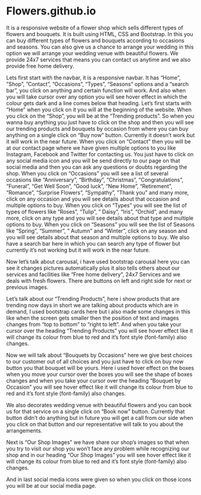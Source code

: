 # Flowers.github.io
It is a responsive website of a flower shop which sells different types of flowers and bouquets. It is built using HTML, CSS and Bootstrap. In this you can buy different types of flowers and bouquets according to occasions and seasons. You can also give us a chance to arrange your wedding in this option we will arrange your wedding venue with beautiful flowers. We provide 24x7 services that means  you can contact us anytime and we also provide free home delivery.

Lets first start with the navbar, it is a responsive navbar. It has “Home”, ”Shop”, ”Contact”,  “Occasions”, “Types”, “Seasons”  options and a “search  bar”, you click on anything  and certain function will work. And also when you will take cursor over any option you will see hover effect in which the colour gets dark and a line comes below that heading.
Let’s first starts with “Home” when you click on it you will at the beginning of the website. When you click on the  “Shop”, you will be at the “Trending products”.  So when you  wanna  buy anything you just have to click on the shop and then you will  see our  trending products and bouquets by occasion from where you can buy anything  on a single click on “Buy now”  button. Currently it doesn’t work but it will work in the near future.
When you click on “Contact” then you will be at our contact page where we have given multiple options to you like Instagram,  Facebook  and Twitter for contacting us. You just have to click on any social media icon and you will be send directly to our page on that social media and then you can ask any questions or doubts regarding the shop.
When you click on “Occasions” you will see a list of several  occasions like “Anniversary”, “Birthday”, “Christmas”, “Congratulations”, “Funeral”, “Get Well Soon”, “Good luck”, “New Home”,  “Retirement”,  “Romance”,  “Surprise Flowers”, “Sympathy”, ”Thank  you” and many more, click on any occasion and you will see details about that occasion and multiple options to buy.
When you click on “Types” you will see the list of types of flowers like “Roses”, “Tulip”, ” Daisy”, “Iris”, “Orchid”, and many more, click on any type  and you will see details about that type and multiple options to buy.
When you click on “Seasons” you will see the list of Seasons  like “Spring”, “Summer”, ” Autumn” and “Winter”,  click on any season  and you will see details about that season  and multiple options to buy.
We also have a search bar here in which you can search any type of flower but currently it’s not working but it will work in the near future.

Now let’s talk about carousal, i have used bootstrap carousal here you can see it changes pictures automatically plus it also tells others about our services and facilities like “Free home delivery”, 24x7 Services and  we deals with fresh flowers.  There are buttons on left and right side for next or previous images.

Let’s talk about our “Trending Products”,  here  i show products that are trending now days in short  we are talking about products which are in demand, I used bootstrap cards here but i also made some changes in this like when the screen gets smaller then the position of text and images changes from “top to bottom”  to “right to left”. And when you take your cursor over the heading  “Trending Products” you will see hover effect like it will change its colour from blue to red and it’s font style (font-family) also changes.

Now we will talk about “Bouquets by Occasions” here we give best choices to our customer out of all choices and you just have to click on buy now button you that bouquet will be yours. Here i used hover effect on the boxes when you move your cursor over the boxes you will see the shape of boxes changes and when you take your cursor over the heading  “Bouquet by Occasion” you will see hover effect like it will change its colour from blue to red and it’s font style (font-family) also changes.

We also decorates wedding venue with beautiful flowers and you can book us for that service on a single click on “Book now” button. Currently that button didn’t do anything but in future you will get a call from our side when you click on that button and our representative will talk to you about the arrangements.

Next is “Our Shop Images” we have share our shop’s images so that when you try to visit our shop you won’t  face  any problem while  recognizing our shop  and   in our heading “Our Shop Images”  you will see hover effect like it will change its colour from blue to red and it’s font style (font-family) also changes.

And in last social media icons were given so when you click on those icons you will be at our social media page.
